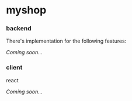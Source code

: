# myshop

### backend

There's implementation for the following features:

*Coming soon...*

### client

react

*Coming soon...*

